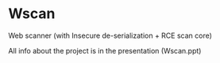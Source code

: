 # Wscan
Web scanner (with Insecure de-serialization + RCE scan core)

All info about the project is in the presentation (Wscan.ppt)
